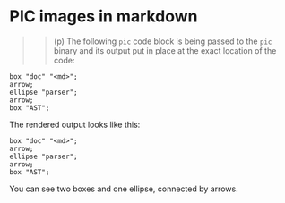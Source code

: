 # PIC images in markdown
>>(p)
The following `pic` code block is being passed to the `pic` binary and its output put in place at the exact location of the code:

``` pic
box "doc" "<md>";
arrow;
ellipse "parser";
arrow;
box "AST";
```

The rendered output looks like this:

```pic
box "doc" "<md>";
arrow;
ellipse "parser";
arrow;
box "AST";
```

You can see two boxes and one ellipse, connected by arrows.